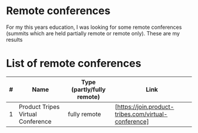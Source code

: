 # Remote conferences
For my this years education, I was looking for some remote conferences (summits which are held partially remote or remote only). These are my results

# List of remote conferences
| # | Name | Type (partly/fully remote) | Link |
|---|------|----------------------------|------|
| 1 | Product Tripes Virtual Conference | fully remote | [https://join.product-tribes.com/virtual-conference] |